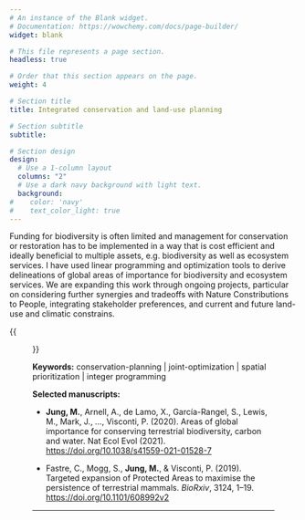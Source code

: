 ```yaml
---
# An instance of the Blank widget.
# Documentation: https://wowchemy.com/docs/page-builder/
widget: blank

# This file represents a page section.
headless: true

# Order that this section appears on the page.
weight: 4

# Section title
title: Integrated conservation and land-use planning

# Section subtitle
subtitle:

# Section design
design:
  # Use a 1-column layout
  columns: "2"
  # Use a dark navy background with light text.
  background:
#    color: 'navy'
#    text_color_light: true
---
```


Funding for biodiversity is often limited and management for conservation or restoration has to be implemented in a way that is cost efficient and ideally beneficial to multiple assets, e.g. biodiversity as well as ecosystem services. I have used linear programming and optimization tools to derive delineations of global areas of importance for biodiversity and ecosystem services. We are expanding this work through ongoing projects, particular on considering further synergies and tradeoffs with Nature Constributions to People, integrating stakeholder preferences, and current and future land-use and climatic constrains.

{{<figure src="naturemap.png" caption="Global joint priorities for conserving biodiversity, carbon and water assets. Figure from Jung et. al. (2021)">}}

**Keywords:** conservation-planning | joint-optimization | spatial prioritization | integer programming

**Selected manuscripts:**

* **Jung, M.**, Arnell, A., de Lamo, X., García-Rangel, S., Lewis, M., Mark, J., …, Visconti, P. (2020). Areas of global importance for conserving terrestrial biodiversity, carbon and water. Nat Ecol Evol (2021). https://doi.org/10.1038/s41559-021-01528-7

* Fastre, C., Mogg, S., **Jung, M.**, & Visconti, P. (2019). Targeted expansion of Protected Areas to maximise the persistence of terrestrial mammals. *BioRxiv*, 3124, 1–19. https://doi.org/10.1101/608992v2

---
